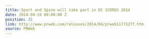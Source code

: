```yaml
---
title: Sport and Spine will take part in DC SCORES 2014
date: 2014-04-18 00:00:00 Z
position: 32
link: http://www.prweb.com/releases/2014/04/prweb11771277.htm
source: PRWeb
---
```


